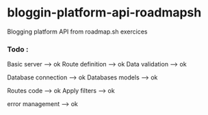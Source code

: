 # bloggin-platform-api-roadmapsh
Blogging platform API from roadmap.sh exercices



### Todo : 

Basic server --> ok
Route definition --> ok 
Data validation --> ok 


Database connection --> ok 
Databases models --> ok 

Routes code --> ok 
Apply filters --> ok 

error management --> ok 